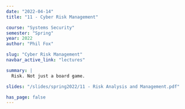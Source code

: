 ```yaml
---
date: "2022-04-14"
title: "11 - Cyber Risk Management"

course: "Systems Security"
semester: "Spring"
year: 2022
author: "Phil Fox"

slug: "Cyber Risk Management"
navbar_active_link: "lectures"

summary: |
  Risk. Not just a board game.

slides: "/slides/spring2022/11 - Risk Analysis and Management.pdf"

has_page: false
---
```

